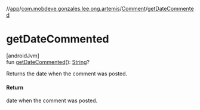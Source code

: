 //[app](../../../index.md)/[com.mobdeve.gonzales.lee.ong.artemis](../index.md)/[Comment](index.md)/[getDateCommented](get-date-commented.md)

# getDateCommented

[androidJvm]\
fun [getDateCommented](get-date-commented.md)(): [String](https://kotlinlang.org/api/latest/jvm/stdlib/kotlin/-string/index.html)?

Returns the date when the comment was posted.

#### Return

date when the comment was posted.
